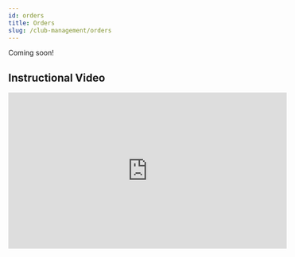 ```yaml
---
id: orders
title: Orders
slug: /club-management/orders
---
```


Coming soon!


## Instructional Video

<div className="text--center videoWrapper">
  <iframe width="560" height="315" src="https://www.youtube.com/embed/VEkkiOkTOGE" frameBorder="0" allow="accelerometer; autoplay; clipboard-write; encrypted-media; gyroscope; picture-in-picture" allowFullScreen></iframe>
</div>

